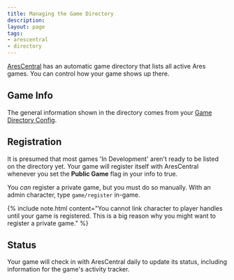 ```yaml
---
title: Managing the Game Directory
description:
layout: page
tags: 
- arescentral
- directory
---
```


[AresCentral](http://arescentral.aresmush.com) has an automatic game directory that lists all active Ares games.  You can control how your game shows up there.

## Game Info

The general information shown in the directory comes from your [Game Directory Config](/tutorials/config/game_dir.html).

## Registration

It is presumed that most games 'In Development' aren't ready to be listed on the directory yet.  Your game will register itself with AresCentral whenever you set the **Public Game** flag in your info to true.

You *can* register a private game, but you must do so manually.  With an admin character, type `game/register` in-game.

{% include note.html content="You cannot link character to player handles until your game is registered.  This is a big reason why you might want to register a private game." %}

## Status

Your game will check in with AresCentral daily to update its status, including information for the game's activity tracker.